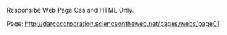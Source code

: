 Responsibe Web Page Css and HTML Only.

Page: http://darcocorporation.scienceontheweb.net/pages/webs/page01